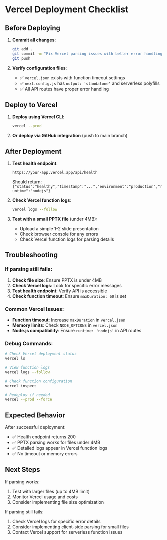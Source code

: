 # Vercel Deployment Checklist

## Before Deploying

1. **Commit all changes**:

   ```bash
   git add .
   git commit -m "Fix Vercel parsing issues with better error handling and configuration"
   git push
   ```

2. **Verify configuration files**:
   - ✅ `vercel.json` exists with function timeout settings
   - ✅ `next.config.js` has `output: 'standalone'` and serverless polyfills
   - ✅ All API routes have proper error handling

## Deploy to Vercel

1. **Deploy using Vercel CLI**:

   ```bash
   vercel --prod
   ```

2. **Or deploy via GitHub integration** (push to main branch)

## After Deployment

1. **Test health endpoint**:

   ```
   https://your-app.vercel.app/api/health
   ```

   Should return: `{"status":"healthy","timestamp":"...","environment":"production","runtime":"nodejs"}`

2. **Check Vercel function logs**:

   ```bash
   vercel logs --follow
   ```

3. **Test with a small PPTX file** (under 4MB):
   - Upload a simple 1-2 slide presentation
   - Check browser console for any errors
   - Check Vercel function logs for parsing details

## Troubleshooting

### If parsing still fails:

1. **Check file size**: Ensure PPTX is under 4MB
2. **Check Vercel logs**: Look for specific error messages
3. **Test health endpoint**: Verify API is accessible
4. **Check function timeout**: Ensure `maxDuration: 60` is set

### Common Vercel Issues:

- **Function timeout**: Increase `maxDuration` in `vercel.json`
- **Memory limits**: Check `NODE_OPTIONS` in `vercel.json`
- **Node.js compatibility**: Ensure `runtime: 'nodejs'` in API routes

### Debug Commands:

```bash
# Check Vercel deployment status
vercel ls

# View function logs
vercel logs --follow

# Check function configuration
vercel inspect

# Redeploy if needed
vercel --prod --force
```

## Expected Behavior

After successful deployment:

- ✅ Health endpoint returns 200
- ✅ PPTX parsing works for files under 4MB
- ✅ Detailed logs appear in Vercel function logs
- ✅ No timeout or memory errors

## Next Steps

If parsing works:

1. Test with larger files (up to 4MB limit)
2. Monitor Vercel usage and costs
3. Consider implementing file size optimization

If parsing still fails:

1. Check Vercel logs for specific error details
2. Consider implementing client-side parsing for small files
3. Contact Vercel support for serverless function issues
